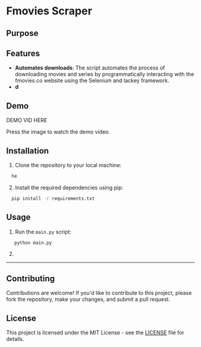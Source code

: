 # Fmovies Scraper



## Purpose



## Features

- **Automates downloads**: The script automates the process of downloading movies and series by programmatically interacting with the fmovies.co website using the Selenium and lackey framework.
- **d**

## Demo

DEMO VID HERE

Press the image to watch the demo video.

## Installation

1. Clone the repository to your local machine:

 ```bash
   he
 ```

2. Install the required dependencies using pip:

 ```bash
   pip install -r requirements.txt
 ```

## Usage

1. Run the `main.py` script:

```bash
   python main.py
 ```

2. 
****
## Contributing

Contributions are welcome! If you'd like to contribute to this project, please fork the repository, make your changes, and submit a pull request.

## License

This project is licensed under the MIT License - see the [LICENSE](LICENSE) file for details.
